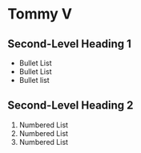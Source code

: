 # Tommy V
## Second-Level Heading 1
* Bullet List
* Bullet List
* Bullet list

## Second-Level Heading 2
1. Numbered List
1. Numbered List
1. Numbered List
